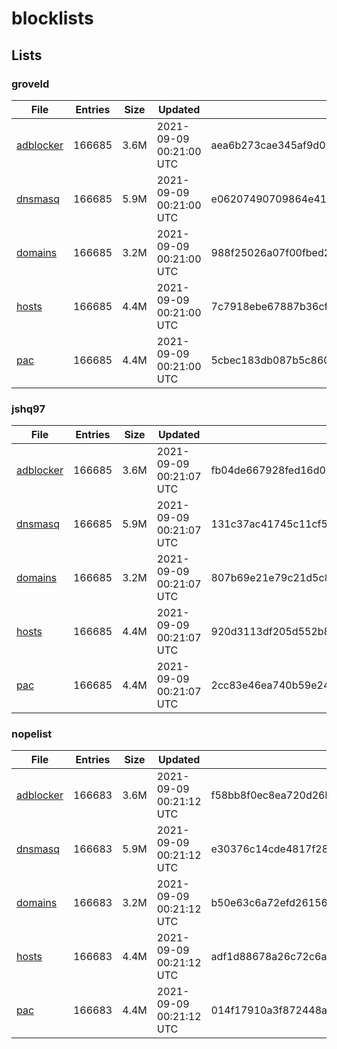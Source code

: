 # blocklists

## Lists

### groveld

|File|Entries|Size|Updated|Hash|
|-|-|-|-|-|
|[adblocker](https://raw.githubusercontent.com/groveld/blocklists/lists/groveld/adblocker.txt)|166685|3.6M|2021-09-09 00:21:00 UTC|aea6b273cae345af9d09e24ebeff21f76be6c71edd5e2df7d61dc5caa9e90b41|
|[dnsmasq](https://raw.githubusercontent.com/groveld/blocklists/lists/groveld/dnsmasq.txt)|166685|5.9M|2021-09-09 00:21:00 UTC|e06207490709864e4152986cfe1c6aaec074e09ef8fa13302fca60d19ebc3e3b|
|[domains](https://raw.githubusercontent.com/groveld/blocklists/lists/groveld/domains.txt)|166685|3.2M|2021-09-09 00:21:00 UTC|988f25026a07f00fbed236abda95ff93903b68a147ad2b19a856193b9fe10208|
|[hosts](https://raw.githubusercontent.com/groveld/blocklists/lists/groveld/hosts.txt)|166685|4.4M|2021-09-09 00:21:00 UTC|7c7918ebe67887b36cfdcc22c7ee33627adfa7ea7cb9767760474a052d2ba456|
|[pac](https://raw.githubusercontent.com/groveld/blocklists/lists/groveld/pac.txt)|166685|4.4M|2021-09-09 00:21:00 UTC|5cbec183db087b5c8609d914d8ad60023dbb9b335ee14e424169192c34426444|

### jshq97

|File|Entries|Size|Updated|Hash|
|-|-|-|-|-|
|[adblocker](https://raw.githubusercontent.com/groveld/blocklists/lists/jshq97/adblocker.txt)|166685|3.6M|2021-09-09 00:21:07 UTC|fb04de667928fed16d0266b08ab9bd447e4e7a8cc0cd8670394311ec9504ae81|
|[dnsmasq](https://raw.githubusercontent.com/groveld/blocklists/lists/jshq97/dnsmasq.txt)|166685|5.9M|2021-09-09 00:21:07 UTC|131c37ac41745c11cf5ae03c36377221012397c4824388c55427c941cdc7913b|
|[domains](https://raw.githubusercontent.com/groveld/blocklists/lists/jshq97/domains.txt)|166685|3.2M|2021-09-09 00:21:07 UTC|807b69e21e79c21d5c8e295466c59a7fab9253aedeeca5b2e1b844e92ce14440|
|[hosts](https://raw.githubusercontent.com/groveld/blocklists/lists/jshq97/hosts.txt)|166685|4.4M|2021-09-09 00:21:07 UTC|920d3113df205d552b87fa9c1bcf78a750a4d0709d5963d532c4532522099779|
|[pac](https://raw.githubusercontent.com/groveld/blocklists/lists/jshq97/pac.txt)|166685|4.4M|2021-09-09 00:21:07 UTC|2cc83e46ea740b59e24d4ebeaa92fa5fa412a14316182f90a7de6b4c18c2d569|

### nopelist

|File|Entries|Size|Updated|Hash|
|-|-|-|-|-|
|[adblocker](https://raw.githubusercontent.com/groveld/blocklists/lists/nopelist/adblocker.txt)|166683|3.6M|2021-09-09 00:21:12 UTC|f58bb8f0ec8ea720d26b1bc1cfc115764ca38285eaccc27631af843d29eab7ad|
|[dnsmasq](https://raw.githubusercontent.com/groveld/blocklists/lists/nopelist/dnsmasq.txt)|166683|5.9M|2021-09-09 00:21:12 UTC|e30376c14cde4817f28389192337be2c93224516a8d34c559b5f38a19091b06f|
|[domains](https://raw.githubusercontent.com/groveld/blocklists/lists/nopelist/domains.txt)|166683|3.2M|2021-09-09 00:21:12 UTC|b50e63c6a72efd2615644c0510fbfe1b87dfec70a79e98e9a609bf6071116372|
|[hosts](https://raw.githubusercontent.com/groveld/blocklists/lists/nopelist/hosts.txt)|166683|4.4M|2021-09-09 00:21:12 UTC|adf1d88678a26c72c6acf1ad68de992d70ad65cedcb91d94b548054d490bb017|
|[pac](https://raw.githubusercontent.com/groveld/blocklists/lists/nopelist/pac.txt)|166683|4.4M|2021-09-09 00:21:12 UTC|014f17910a3f872448aa735e9d09035310bdf24fe69fdedec950a61a478f9050|
